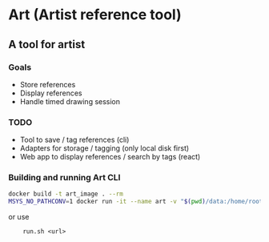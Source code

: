 # Art (Artist reference tool)

## A tool for artist

### Goals 
- Store references
- Display references
- Handle timed drawing session

### TODO
- Tool to save / tag references (cli)
- Adapters for storage / tagging (only local disk first)
- Web app to display references / search by tags (react)


### Building and running Art CLI

```bash
docker build -t art_image . --rm
MSYS_NO_PATHCONV=1 docker run -it --name art -v "$(pwd)/data:/home/root/data" --rm art_image <url>
```

or use

```
    run.sh <url>
```
